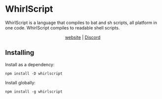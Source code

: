 # WhirlScript

WhirlScript is a language that compiles to bat and sh scripts, all platform in one code. WhirlScript compiles to readable shell scripts.

<div align="center">
<a href="https://whirlscript.github.io/" target="_blank">website</a> | <a href="https://discord.gg/5RJjMjqEwg">Discord</a>
</div>

## Installing

Install as a dependency:

```shell
npm install -D whirlscript
```

Install globally:

```shell
npm install -g whirlscript
```
